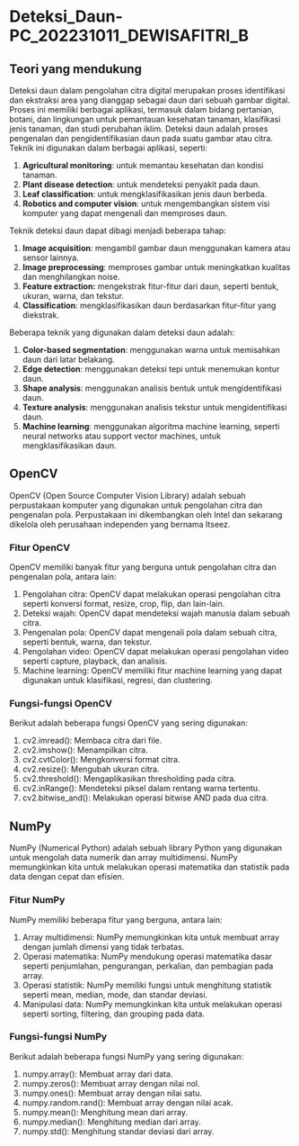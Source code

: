 # Deteksi_Daun-PC_202231011_DEWISAFITRI_B
## Teori yang mendukung
Deteksi daun dalam pengolahan citra digital merupakan proses identifikasi dan ekstraksi area yang dianggap sebagai daun dari sebuah gambar digital. 
Proses ini memiliki berbagai aplikasi, termasuk dalam bidang pertanian, botani, dan lingkungan untuk pemantauan kesehatan tanaman, klasifikasi jenis tanaman, dan studi perubahan iklim.
Deteksi daun adalah proses pengenalan dan pengidentifikasian daun pada suatu gambar atau citra. Teknik ini digunakan dalam berbagai aplikasi, seperti:

1. **Agricultural monitoring**: untuk memantau kesehatan dan kondisi tanaman.  
2. **Plant disease detection**: untuk mendeteksi penyakit pada daun.  
3. **Leaf classification**: untuk mengklasifikasikan jenis daun berbeda.   
4. **Robotics and computer vision**: untuk mengembangkan sistem visi komputer yang dapat mengenali dan memproses daun.

Teknik deteksi daun dapat dibagi menjadi beberapa tahap:

1. **Image acquisition**: mengambil gambar daun menggunakan kamera atau sensor lainnya.  
2. **Image preprocessing**: memproses gambar untuk meningkatkan kualitas dan menghilangkan noise.  
3. **Feature extraction:** mengekstrak fitur-fitur dari daun, seperti bentuk, ukuran, warna, dan tekstur.  
4. **Classification**: mengklasifikasikan daun berdasarkan fitur-fitur yang diekstrak.

Beberapa teknik yang digunakan dalam deteksi daun adalah:

1. **Color-based segmentation**: menggunakan warna untuk memisahkan daun dari latar belakang.  
2. **Edge detection**: menggunakan deteksi tepi untuk menemukan kontur daun.  
3. **Shape analysis**: menggunakan analisis bentuk untuk mengidentifikasi daun.  
4. **Texture analysis**: menggunakan analisis tekstur untuk mengidentifikasi daun.  
5. **Machine learning**: menggunakan algoritma machine learning, seperti neural networks atau support vector machines, untuk mengklasifikasikan daun.


## OpenCV

OpenCV (Open Source Computer Vision Library) adalah sebuah perpustakaan komputer yang digunakan untuk pengolahan citra dan pengenalan pola. 
Perpustakaan ini dikembangkan oleh Intel dan sekarang dikelola oleh perusahaan independen yang bernama Itseez.

### Fitur OpenCV

OpenCV memiliki banyak fitur yang berguna untuk pengolahan citra dan pengenalan pola, antara lain:

1. Pengolahan citra: OpenCV dapat melakukan operasi pengolahan citra seperti konversi format, resize, crop, flip, dan lain-lain.  
2. Deteksi wajah: OpenCV dapat mendeteksi wajah manusia dalam sebuah citra.  
3. Pengenalan pola: OpenCV dapat mengenali pola dalam sebuah citra, seperti bentuk, warna, dan tekstur.  
4. Pengolahan video: OpenCV dapat melakukan operasi pengolahan video seperti capture, playback, dan analisis.  
5. Machine learning: OpenCV memiliki fitur machine learning yang dapat digunakan untuk klasifikasi, regresi, dan clustering.

### Fungsi-fungsi OpenCV

Berikut adalah beberapa fungsi OpenCV yang sering digunakan:

1. cv2.imread(): Membaca citra dari file.  
2. cv2.imshow(): Menampilkan citra.  
3. cv2.cvtColor(): Mengkonversi format citra.  
4. cv2.resize(): Mengubah ukuran citra.  
5. cv2.threshold(): Mengaplikasikan thresholding pada citra.  
6. cv2.inRange(): Mendeteksi piksel dalam rentang warna tertentu.  
7. cv2.bitwise_and(): Melakukan operasi bitwise AND pada dua citra.

## NumPy

NumPy (Numerical Python) adalah sebuah library Python yang digunakan untuk mengolah data numerik dan array multidimensi. 
NumPy memungkinkan kita untuk melakukan operasi matematika dan statistik pada data dengan cepat dan efisien.

### Fitur NumPy
NumPy memiliki beberapa fitur yang berguna, antara lain:

1. Array multidimensi: NumPy memungkinkan kita untuk membuat array dengan jumlah dimensi yang tidak terbatas.  
2. Operasi matematika: NumPy mendukung operasi matematika dasar seperti penjumlahan, pengurangan, perkalian, dan pembagian pada array.  
3. Operasi statistik: NumPy memiliki fungsi untuk menghitung statistik seperti mean, median, mode, dan standar deviasi.  
4. Manipulasi data: NumPy memungkinkan kita untuk melakukan operasi seperti sorting, filtering, dan grouping pada data.  

### Fungsi-fungsi NumPy
Berikut adalah beberapa fungsi NumPy yang sering digunakan:

1. numpy.array(): Membuat array dari data.  
2. numpy.zeros(): Membuat array dengan nilai nol.  
3. numpy.ones(): Membuat array dengan nilai satu.  
4. numpy.random.rand(): Membuat array dengan nilai acak.  
5. numpy.mean(): Menghitung mean dari array.  
6. numpy.median(): Menghitung median dari array.  
7. numpy.std(): Menghitung standar deviasi dari array.
